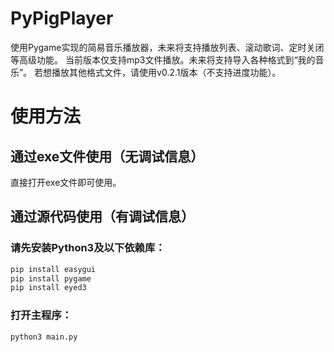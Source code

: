 # PyPigPlayer
使用Pygame实现的简易音乐播放器，未来将支持播放列表、滚动歌词、定时关闭等高级功能。
当前版本仅支持mp3文件播放。未来将支持导入各种格式到“我的音乐”。
若想播放其他格式文件，请使用v0.2.1版本（不支持进度功能）。
# 使用方法
## 通过exe文件使用（无调试信息）
直接打开exe文件即可使用。
## 通过源代码使用（有调试信息）
### 请先安装Python3及以下依赖库：
```bash
pip install easygui
pip install pygame
pip install eyed3
```
### 打开主程序：
```bash
python3 main.py
```
